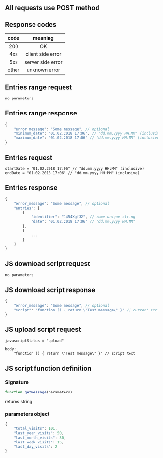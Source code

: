 ## All requests use POST method

## Response codes

| code  |      meaning      |
| :---: | :---------------: |
|  200  |        OK         |
|  4xx  | client side error |
|  5xx  | server side error |
| other |   unknown error   |

## Entries range request

```
no parameters
```

## Entries range response

```javascript
{
    "error_message": "Some message", // optional
    "minimum_date": "01.02.2018 17:06", // "dd.mm.yyyy HH:MM" (inclusive) // returns minimum date for user requests
    "maximum_date": "01.02.2018 17:06" // "dd.mm.yyyy HH:MM" (inclusive) // returns maximum date for user requests
}
```

## Entries request

```
startDate = "01.02.2018 17:06" // "dd.mm.yyyy HH:MM" (inclusive)
endDate = "01.02.2018 17:06" // "dd.mm.yyyy HH:MM" (inclusive)
```

## Entries response

```javascript
{
    "error_message": "Some message", // optional
    "entries": [
        {
            "identifier": "1454Xgf32", // some unique string
            "date": "01.02.2018 17:06" // "dd.mm.yyyy HH:MM"
        },
        {
            ...
        }
    ]
}
```

## JS download script request

```
no parameters
```

## JS download script response

```javascript
{
    "error_message": "Some message", // optional
    "script": "function () { return \"Test message\" }" // current script
}
```

## JS upload script request

```
javascriptStatus = "upload"

body:
    "function () { return \"Test message\" }" // script text
```

## JS script function definition

### Signature

```javascript
function getMessage(parameters)
```
returns string

### parameters object

```javascript
{
    "total_visits": 101,
    "last_year_visits": 50,
    "last_month_visits": 30,
    "last_week_visits": 15,
    "last_day_visits": 2
}
```
